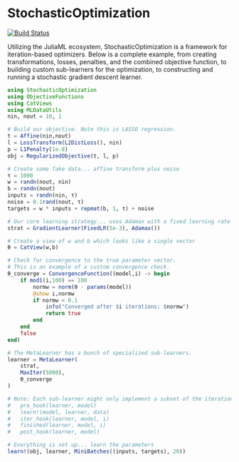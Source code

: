 # StochasticOptimization

[![Build Status](https://travis-ci.org/JuliaML/StochasticOptimization.jl.svg?branch=master)](https://travis-ci.org/JuliaML/StochasticOptimization.jl)

Utilizing the JuliaML ecosystem, StochasticOptimization is a framework for iteration-based optimizers.  Below is a complete example, from creating transformations, losses, penalties, and the combined objective function, to building custom sub-learners for the optimization, to constructing and running a stochastic gradient descent learner.

```julia
using StochasticOptimization
using ObjectiveFunctions
using CatViews
using MLDataUtils
nin, nout = 10, 1

# Build our objective. Note this is LASSO regression.
t = Affine(nin,nout)
l = LossTransform(L2DistLoss(), nin)
p = L1Penalty(1e-8)
obj = RegularizedObjective(t, l, p)

# Create some fake data... affine transform plus noise
τ = 1000
w = randn(nout, nin)
b = randn(nout)
inputs = randn(nin, τ)
noise = 0.1rand(nout, τ)
targets = w * inputs + repmat(b, 1, τ) + noise

# Our core learning strategy... uses Adamax with a fixed learning rate
strat = GradientLearner(FixedLR(5e-3), Adamax())

# Create a view of w and b which looks like a single vector
θ = CatView(w,b)

# Check for convergence to the true parameter vector.
# This is an example of a custom convergence check.
θ_converge = ConvergenceFunction((model,i) -> begin
    if mod1(i,100) == 100
        normw = norm(θ - params(model))
        @show i,normw
        if normw < 0.1
            info("Converged after $i iterations: $normw")
            return true
        end
    end
    false
end)

# The MetaLearner has a bunch of specialized sub-learners.
learner = MetaLearner(
    strat,
    MaxIter(5000),
    θ_converge
)

# Note: Each sub-learner might only implement a subset of the iteration API:
#   pre_hook(learner, model)
#   learn!(model, learner, data)
#   iter_hook(learner, model, i)
#   finished(learner, model, i)
#   post_hook(learner, model)

# Everything is set up... learn the parameters
learn!(obj, learner, MiniBatches((inputs, targets), 20))
```
